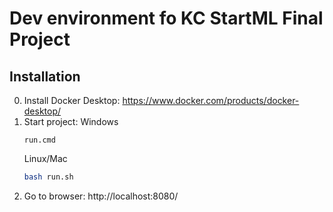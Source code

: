 # Dev environment fo KC StartML Final Project

## Installation

0. Install Docker Desktop: https://www.docker.com/products/docker-desktop/
1. Start project:
    Windows
    ```
    run.cmd
    ```
    Linux/Mac
    ```bash
    bash run.sh
    ```
2. Go to browser: http://localhost:8080/